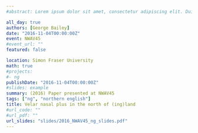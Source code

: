 ```yaml
---
#abstract: Lorem ipsum dolor sit amet, consectetur adipiscing elit. Duis posuere tellusac convallis placerat. Proin tincidunt magna sed ex sollicitudin condimentum. Sed ac faucibus dolor, scelerisque sollicitudin nisi. Cras purus urna, suscipit quis sapien eu, pulvinar tempor diam.

all_day: true
authors: [George Bailey]
date: "2016-11-04T00:00:00Z"
event: NWAV45
#event_url: ""
featured: false

location: Simon Fraser University
math: true
#projects:
#- ng
publishDate: "2016-11-04T00:00:00Z"
#slides: example
summary: (2016) Paper presented at NWAV45
tags: ["ng", "northern english"]
title: Velar nasal plus in the north of (ing)land
#url_code: ""
#url_pdf: ""
url_slides: "slides/2016_NWAV45_ng_slides.pdf"
---
```

